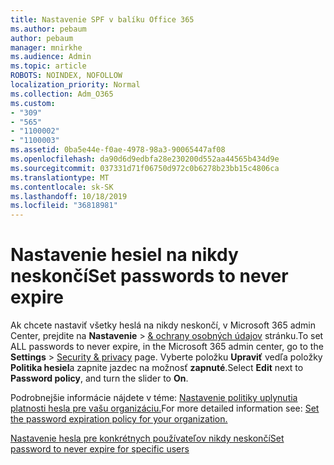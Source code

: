 ```yaml
---
title: Nastavenie SPF v balíku Office 365
ms.author: pebaum
author: pebaum
manager: mnirkhe
ms.audience: Admin
ms.topic: article
ROBOTS: NOINDEX, NOFOLLOW
localization_priority: Normal
ms.collection: Adm_O365
ms.custom:
- "309"
- "565"
- "1100002"
- "1100003"
ms.assetid: 0ba5e44e-f0ae-4978-98a3-90065447af08
ms.openlocfilehash: da90d6d9edbfa28e230200d552aa44565b434d9e
ms.sourcegitcommit: 037331d71f06750d972c0b6278b23bb15c4806ca
ms.translationtype: MT
ms.contentlocale: sk-SK
ms.lasthandoff: 10/18/2019
ms.locfileid: "36818981"
---
```

# <a name="set-passwords-to-never-expire"></a><span data-ttu-id="b6c04-102">Nastavenie hesiel na nikdy neskončí</span><span class="sxs-lookup"><span data-stu-id="b6c04-102">Set passwords to never expire</span></span>

<span data-ttu-id="b6c04-103">Ak chcete nastaviť všetky heslá na nikdy neskončí, v Microsoft 365 admin Center, prejdite na **Nastavenie** > [ &amp; ochrany osobných údajov](https://portal.office.com/adminportal/home#/settings/security) stránku.</span><span class="sxs-lookup"><span data-stu-id="b6c04-103">To set ALL passwords to never expire, in the Microsoft 365 admin center, go to the **Settings** > [Security &amp; privacy](https://portal.office.com/adminportal/home#/settings/security) page.</span></span> <span data-ttu-id="b6c04-104">Vyberte položku **Upraviť** vedľa položky **Politika hesiel**a zapnite jazdec na možnosť **zapnuté**.</span><span class="sxs-lookup"><span data-stu-id="b6c04-104">Select **Edit** next to **Password policy**, and turn the slider to **On**.</span></span>
  
<span data-ttu-id="b6c04-105">Podrobnejšie informácie nájdete v téme: [Nastavenie politiky uplynutia platnosti hesla pre vašu organizáciu.](https://docs.microsoft.com/office365/admin/manage/set-password-expiration-policy)</span><span class="sxs-lookup"><span data-stu-id="b6c04-105">For more detailed information see: [Set the password expiration policy for your organization.](https://docs.microsoft.com/office365/admin/manage/set-password-expiration-policy)</span></span>
  
[<span data-ttu-id="b6c04-106">Nastavenie hesla pre konkrétnych používateľov nikdy neskončí</span><span class="sxs-lookup"><span data-stu-id="b6c04-106">Set password to never expire for specific users</span></span>](https://docs.microsoft.com/office365/admin/add-users/set-password-to-never-expire)
  